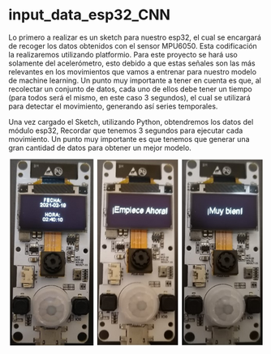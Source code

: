 # input_data_esp32_CNN
 Lo primero a realizar es un sketch para nuestro esp32, el cual se encargará de recoger los datos obtenidos con el sensor MPU6050. Esta codificación la realizaremos utilizando platformio. Para este proyecto se hará uso solamente del acelerómetro, esto debido a que estas señales son las más relevantes en los movimientos que vamos a entrenar para nuestro modelo de machine learning. Un punto muy importante a tener en cuenta es que, al recolectar un conjunto de datos, cada uno de ellos debe tener un tiempo (para todos será el mismo, en este caso 3 segundos), el cual se utilizará para detectar el movimiento, generando así series temporales.

Una vez cargado el Sketch, utilizando Python, obtendremos los datos del módulo esp32, Recordar que tenemos 3 segundos para ejecutar cada movimiento. Un punto muy importante es que tenemos que generar una gran cantidad de datos para obtener un mejor modelo.

![esp32 TTGO-Camera con MPU6050](2_Recoleccion_datos/Screenshot_2.jpg)

